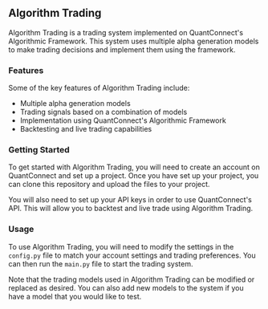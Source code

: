 ## Algorithm Trading

Algorithm Trading is a trading system implemented on QuantConnect's Algorithmic Framework. This system uses multiple alpha generation models to make trading decisions and implement them using the framework.

### Features

Some of the key features of Algorithm Trading include:

- Multiple alpha generation models
- Trading signals based on a combination of models
- Implementation using QuantConnect's Algorithmic Framework
- Backtesting and live trading capabilities

### Getting Started

To get started with Algorithm Trading, you will need to create an account on QuantConnect and set up a project. Once you have set up your project, you can clone this repository and upload the files to your project.

You will also need to set up your API keys in order to use QuantConnect's API. This will allow you to backtest and live trade using Algorithm Trading.

### Usage

To use Algorithm Trading, you will need to modify the settings in the `config.py` file to match your account settings and trading preferences. You can then run the `main.py` file to start the trading system.

Note that the trading models used in Algorithm Trading can be modified or replaced as desired. You can also add new models to the system if you have a model that you would like to test.


